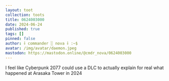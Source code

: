```yaml
---
layout: toot
collection: toots
title: 0624003000
date: 2024-06-24
published: true
tags: []
pinned: false
author: ⸸ commander ░ nova ⸸ :~$
avatar: /img/avatar/daemon.jpeg
mastodon: https://mastodon.online/@cmdr_nova/0624003000
---
```


I feel like Cyberpunk 2077 could use a DLC to actually explain for real what happened at Arasaka Tower in 2024
